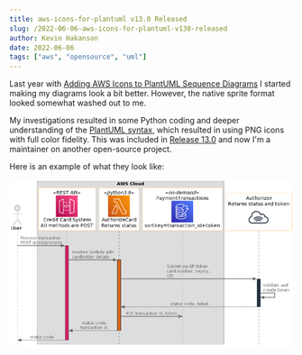 ```yaml
---
title: aws-icons-for-plantuml v13.0 Released
slug: /2022-06-06-aws-icons-for-plantuml-v130-released
author: Kevin Hakanson
date: 2022-06-06
tags: ["aws", "opensource", "uml"]
---
```


Last year with [Adding AWS Icons to PlantUML Sequence Diagrams](/2021-08-12-adding-aws-icons-to-plantuml-sequence-diagrams) I started making my diagrams look a bit better.  However, the native sprite format looked somewhat washed out to me.

My investigations resulted in some Python coding and deeper understanding of the [PlantUML syntax](https://plantuml.com/sequence-diagram), which resulted in using PNG icons with full color fidelity.  This was included in [Release 13.0](https://github.com/awslabs/aws-icons-for-plantuml/releases/tag/v13.0) and now I'm a maintainer on another open-source project.

Here is an example of what they look like:

![Sequence Diagram](images/SequenceDiagram.png)